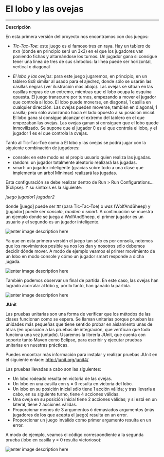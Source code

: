 <!--Creado por Jonathan Carrero -->

**El lobo y las ovejas**
==============
----------

**Descripción**

En esta primera versión del proyecto nos encontramos con dos juegos:

- *Tic-Tac-Toe*: este juego es el famoso tres en raya. Hay un tablero de nxn (donde en principio será un 3x3) en el que los jugadores van poniendo fichas y altarnándose los turnos. Un jugador gana si consigue tener una línea de tres de sus símbolos: la línea puede ser horizontal, vertical o diagonal

- *El lobo y las ovejas*: para este juego jugaremos, en principio, en un tablero 8x8 similar al usado para el ajedrez, donde sólo se usarán las casillas negras (ver ilustración más abajo). Las ovejas se sitúan en las casillas negras de un extremo, mientras que el lobo ocupa la esquina opuesta. El juego transcurre por turnos, empezando a mover el jugador que controla al lobo. El lobo puede moverse, en diagonal, 1 casilla en cualquier dirección. Las ovejas pueden moverse, también en diagonal, 1 casilla; pero sólo avanzando hacia el lado opuesto a su posición inicial. El lobo gana si consigue alcanzar el extremo del tablero en el que empezaban las ovejas. Las ovejas ganan si consiguen que el lobo quede inmovilizado. Se supone que el jugador 0 es el que controla el lobo, y el jugador 1 es el que controla la ovejas.

Tanto al Tic-Tac-Toe como a El lobo y las ovejas se podrá jugar con la siguiente combinación de jugadores:

 - console: en este modo es el propio usuario quien realiza las jugadas.
 - random: un jugador totalmente aleatorio realizará las jugadas.
 - smart: un jugador inteligente (gracias sobre todo a una clase que implementa un árbol Minimax) realizará las jugadas.
 
 Esta configuración se debe realizar dentro de Run > Run Configurations...(Eclipse). Y su sintaxis es la siguiente:
 
 *juego jugador1 jugador2*
 
donde [juego] puede ser *ttt* (para Tic-Tac-Toe) o *was* (WolfAndSheep) y [jugador] puede ser *console*, *random* o *smart*. A continuación se muestra un ejemplo donde se juega a WolfAndSheep, el primer jugador es un usuario y el segundo es un jugador inteligente.

![enter image description here](https://github.com/Joncarre/Java-language/blob/master/Programaci%C3%B3n%20en%20Java/Juegos%20usando%20MVC/images/4_4.png)

Ya que en esta primera versión el juego tan sólo es por consola, notemos que los movimientos posible ya nos los dan y nosotros sólo debemos decidir dónde mover. A modo de ejemplo veamos el primer movimiento de un lobo en modo console y cómo un jugador smart responde a dicha jugada.

![enter image description here](https://github.com/Joncarre/Java-language/blob/master/Programaci%C3%B3n%20en%20Java/Juegos%20usando%20MVC/images/4_1.png)

También podemos observar un final de partida. En este caso, las ovejas han logrado acorralar al lobo y, por lo tanto, han ganado la partida.

![enter image description here](https://github.com/Joncarre/Java-language/blob/master/Programaci%C3%B3n%20en%20Java/Juegos%20usando%20MVC/images/4_2.png)

**JUnit**

Las pruebas unitarias son una forma de verificar que los métodos de las clases funcionan como se espera. Se llaman unitarias porque prueban las unidades más pequeñas que tiene sentido probar en aislamiento unas de otras (en oposición a las pruebas de integración, que verifican que todo funciona una vez juntado). Usaremos la librería JUnit, que cuenta con soporte tanto Maven como Eclipse, para escribir y ejecutar pruebas unitarias en nuestras prácticas.

Puedes encontrar más información para instalar y realizar pruebas JUnit en el siguiente enlace: http://junit.org/junit4/

Las pruebas llevadas a cabo son las siguientes:

- Un lobo rodeado resulta en victoria de las ovejas.
- Un lobo en una casilla con y = 0 resulta en victoria del lobo.
- Un lobo en su posición inicial sólo tiene 1 acción válida; y tras llevarla a cabo, en su siguiente turno, tiene 4 acciones válidas.
- Una oveja en su posición inicial tiene 2 acciones válidas; y si está en un lateral, tiene 2 acciones válidas.
- Proporcionar menos de 3 argumentos ó demasiados argumentos (más jugadores de los que acepta el juego) resulta en un error.
- Proporcionar un juego inválido como primer argumento resulta en un error.

A modo de ejemplo, veamos el código correspondiente a la segunda prueba (lobo en casilla y = 0 resulta victorioso):

![enter image description here](https://github.com/Joncarre/Java-language/blob/master/Programaci%C3%B3n%20en%20Java/Juegos%20usando%20MVC/images/4_4.png)


